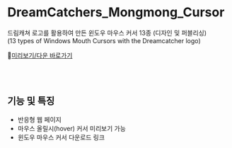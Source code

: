 # DreamCatchers_Mongmong_Cursor
드림캐쳐 로고를 활용하여 만든 윈도우 마우스 커서 13종  (디자인 및 퍼블리싱)<br>
(13 types of Windows Mouth Cursors with the Dreamcatcher logo)

📌[미리보기/다운 바로가기](https://fold6.github.io/DreamCatchers_Mongmong_Cursor/DreamCatchers_Mongmong_Cursor.html)

<br>
<br>

## 기능 및 특징
- 반응형 웹 페이지
- 마우스 올릴시(hover) 커서 미리보기 가능
- 윈도우 마우스 커서 다운로드 링크 
